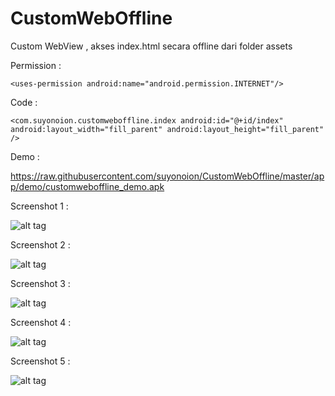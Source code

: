 # CustomWebOffline
Custom WebView , akses index.html secara offline dari folder assets

Permission :

`<uses-permission android:name="android.permission.INTERNET"/>`

Code :

`<com.suyonoion.customweboffline.index
        android:id="@+id/index"
        android:layout_width="fill_parent"
        android:layout_height="fill_parent"
        />`

Demo : 

https://raw.githubusercontent.com/suyonoion/CustomWebOffline/master/app/demo/customweboffline_demo.apk

Screenshot 1 :

![alt tag](https://raw.githubusercontent.com/suyonoion/CustomWebOffline/master/app/demo/ss1.png)

Screenshot 2 :

![alt tag](https://raw.githubusercontent.com/suyonoion/CustomWebOffline/master/app/demo/ss2.png)

Screenshot 3 :

![alt tag](https://raw.githubusercontent.com/suyonoion/CustomWebOffline/master/app/demo/ss3.png)

Screenshot 4 :

![alt tag](https://raw.githubusercontent.com/suyonoion/CustomWebOffline/master/app/demo/ss4.png)

Screenshot 5 :

![alt tag](https://raw.githubusercontent.com/suyonoion/CustomWebOffline/master/app/demo/ss5.png)

